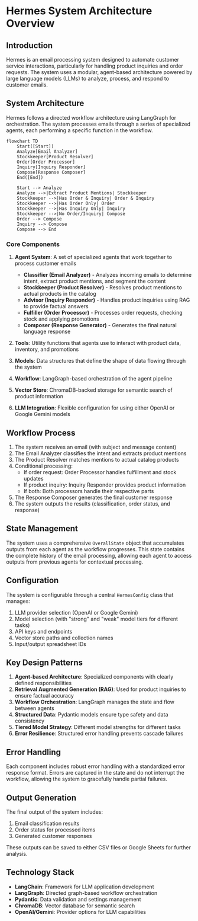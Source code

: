 # Hermes System Architecture Overview

## Introduction

Hermes is an email processing system designed to automate customer service interactions, particularly for handling product inquiries and order requests. The system uses a modular, agent-based architecture powered by large language models (LLMs) to analyze, process, and respond to customer emails.

## System Architecture

Hermes follows a directed workflow architecture using LangGraph for orchestration. The system processes emails through a series of specialized agents, each performing a specific function in the workflow.

```mermaid
flowchart TD
    Start([Start])
    Analyze[Email Analyzer]
    Stockkeeper[Product Resolver]
    Order[Order Processor]
    Inquiry[Inquiry Responder]
    Compose[Response Composer]
    End([End])

    Start --> Analyze
    Analyze -->|Extract Product Mentions| Stockkeeper
    Stockkeeper -->|Has Order & Inquiry| Order & Inquiry
    Stockkeeper -->|Has Order Only| Order
    Stockkeeper -->|Has Inquiry Only| Inquiry
    Stockkeeper -->|No Order/Inquiry| Compose
    Order --> Compose
    Inquiry --> Compose
    Compose --> End
```

### Core Components

1. **Agent System**: A set of specialized agents that work together to process customer emails
   - **Classifier (Email Analyzer)** - Analyzes incoming emails to determine intent, extract product mentions, and segment the content
   - **Stockkeeper (Product Resolver)** - Resolves product mentions to actual products in the catalog
   - **Advisor (Inquiry Responder)** - Handles product inquiries using RAG to provide factual answers
   - **Fulfiller (Order Processor)** - Processes order requests, checking stock and applying promotions
   - **Composer (Response Generator)** - Generates the final natural language response

2. **Tools**: Utility functions that agents use to interact with product data, inventory, and promotions
3. **Models**: Data structures that define the shape of data flowing through the system
4. **Workflow**: LangGraph-based orchestration of the agent pipeline
5. **Vector Store**: ChromaDB-backed storage for semantic search of product information
6. **LLM Integration**: Flexible configuration for using either OpenAI or Google Gemini models

## Workflow Process

1. The system receives an email (with subject and message content)
2. The Email Analyzer classifies the intent and extracts product mentions
3. The Product Resolver matches mentions to actual catalog products
4. Conditional processing:
   - If order request: Order Processor handles fulfillment and stock updates
   - If product inquiry: Inquiry Responder provides product information
   - If both: Both processors handle their respective parts
5. The Response Composer generates the final customer response
6. The system outputs the results (classification, order status, and response)

## State Management

The system uses a comprehensive `OverallState` object that accumulates outputs from each agent as the workflow progresses. This state contains the complete history of the email processing, allowing each agent to access outputs from previous agents for contextual processing.

## Configuration

The system is configurable through a central `HermesConfig` class that manages:

1. LLM provider selection (OpenAI or Google Gemini)
2. Model selection (with "strong" and "weak" model tiers for different tasks)
3. API keys and endpoints
4. Vector store paths and collection names
5. Input/output spreadsheet IDs

## Key Design Patterns

1. **Agent-based Architecture**: Specialized components with clearly defined responsibilities
2. **Retrieval Augmented Generation (RAG)**: Used for product inquiries to ensure factual accuracy
3. **Workflow Orchestration**: LangGraph manages the state and flow between agents
4. **Structured Data**: Pydantic models ensure type safety and data consistency
5. **Tiered Model Strategy**: Different model strengths for different tasks
6. **Error Resilience**: Structured error handling prevents cascade failures

## Error Handling

Each component includes robust error handling with a standardized error response format. Errors are captured in the state and do not interrupt the workflow, allowing the system to gracefully handle partial failures.

## Output Generation

The final output of the system includes:
1. Email classification results 
2. Order status for processed items
3. Generated customer responses

These outputs can be saved to either CSV files or Google Sheets for further analysis.

## Technology Stack

- **LangChain**: Framework for LLM application development
- **LangGraph**: Directed graph-based workflow orchestration
- **Pydantic**: Data validation and settings management
- **ChromaDB**: Vector database for semantic search
- **OpenAI/Gemini**: Provider options for LLM capabilities 